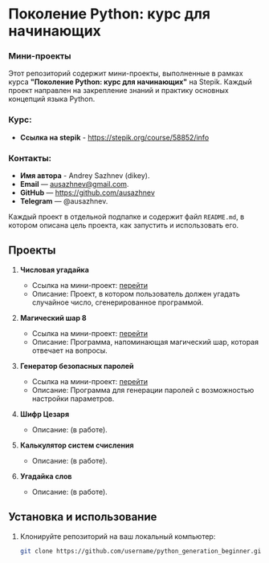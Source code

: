 # Поколение Python: курс для начинающих
### Мини-проекты

Этот репозиторий содержит мини-проекты, выполненные в рамках курса **"Поколение Python: курс для начинающих"** на Stepik. Каждый проект направлен на закрепление знаний и практику основных концепций языка Python.

### Курс:
- **Ссылка на stepik** - https://stepik.org/course/58852/info
### Контакты:
  - **Имя автора** - Andrey Sazhnev (dikey).
  - **Email** — ausazhnev@gmail.com.
  - **GitHub** — https://github.com/ausazhnev
  - **Telegram** — @ausazhnev.
  
Каждый проект в отдельной подпапке и содержит файл `README.md`, в котором описана цель проекта, как запустить и использовать его.

## Проекты

1. **Числовая угадайка**
   - Ссылка на мини-проект: [перейти](./guess_the_number_game)
   - Описание: Проект, в котором пользователь должен угадать случайное число, сгенерированное программой.
   
2. **Магический шар 8**
   - Ссылка на мини-проект: [перейти](./magic_ball_8)
   - Описание: Программа, напоминающая магический шар, которая отвечает на вопросы.
   
3. **Генератор безопасных паролей**
   - Ссылка на мини-проект: [перейти](./password_generator)
   - Описание: Программа для генерации паролей с возможностью настройки параметров.
   
4. **Шифр Цезаря**
   - Описание: (в работе).
   
5. **Калькулятор систем счисления**
   - Описание: (в работе).
   
6. **Угадайка слов**
   - Описание: (в работе).

## Установка и использование

1. Клонируйте репозиторий на ваш локальный компьютер:
   ```bash
   git clone https://github.com/username/python_generation_beginner.git
